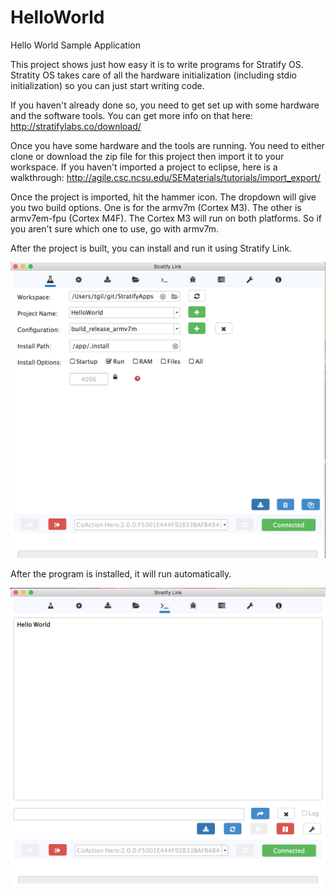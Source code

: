 # HelloWorld
Hello World Sample Application

This project shows just how easy it is to write programs for Stratify OS.  Stratity OS takes care of all the hardware initialization (including stdio initialization) so you can just start writing code.

If you haven't already done so, you need to get set up with some hardware and the software tools.  You can get more info on that here:  http://stratifylabs.co/download/

Once you have some hardware and the tools are running.  You need to either clone or download the zip file for this project then import it to your workspace.  If you haven't imported a project to eclipse, here is a walkthrough:  http://agile.csc.ncsu.edu/SEMaterials/tutorials/import_export/

Once the project is imported, hit the hammer icon.  The dropdown will give you two build options.  One is for the armv7m (Cortex M3).  The other is armv7em-fpu (Cortex M4F).  The Cortex M3 will run on both platforms.  So if you aren't sure which one to use, go with armv7m.

After the project is built, you can install and run it using Stratify Link.

![Preview](https://github.com/StratifyLabs/HelloWorld/blob/master/doc/Install-hello-world.png)

After the program is installed, it will run automatically.

![Preview](https://github.com/StratifyLabs/HelloWorld/blob/master/doc/run-hello-world.png)
